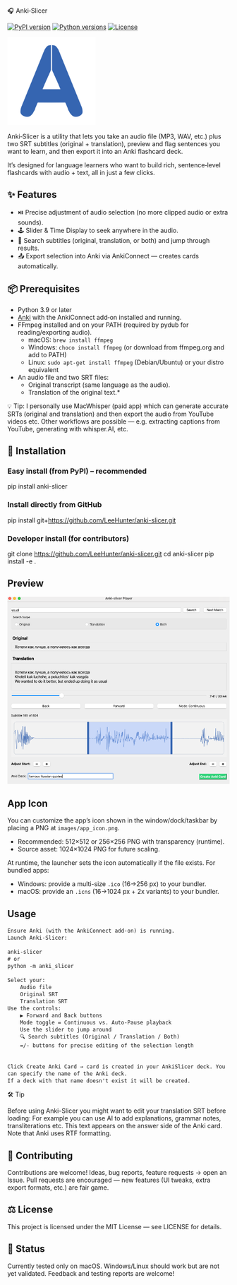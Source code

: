 🎧 Anki‑Slicer

[![PyPI version](https://img.shields.io/pypi/v/anki-slicer.svg)](https://pypi.org/project/anki-slicer/)
[![Python versions](https://img.shields.io/pypi/pyversions/anki-slicer.svg)](https://pypi.org/project/anki-slicer/)
[![License](https://img.shields.io/github/license/leehunter/Anki-slicer)](LICENSE)


<img src="images/app_icon.png" alt="application icon" width="200"/>

Anki‑Slicer is a utility that lets you take an audio file (MP3, WAV, etc.) plus two SRT subtitles (original + translation), preview and flag sentences you want to learn, and then export it into an Anki flashcard deck. 

It’s designed for language learners who want to build rich, sentence‑level flashcards with audio + text, all in just a few clicks. 

## ✨ Features

* ⏯️ Precise adjustment of audio selection (no more clipped audio or extra sounds).
* 🕹 Slider & Time Display to seek anywhere in the audio.
* 🔎 Search subtitles (original, translation, or both) and jump through results.
* 📤 Export selection into Anki via AnkiConnect — creates cards automatically.
   

## 📦 Prerequisites

* Python 3.9 or later
* [Anki](https://apps.ankiweb.net/) with the AnkiConnect add‑on installed and running.
* FFmpeg installed and on your PATH (required by pydub for reading/exporting audio).
  - macOS: `brew install ffmpeg`
  - Windows: `choco install ffmpeg` (or download from ffmpeg.org and add to PATH)
  - Linux: `sudo apt-get install ffmpeg` (Debian/Ubuntu) or your distro equivalent
* An audio file and two SRT files:
    * Original transcript (same language as the audio).
    * Translation of the original text.*

💡 Tip: I personally use MacWhisper (paid app) which can generate accurate SRTs (original and translation) and then export  the audio from YouTube videos etc. Other workflows are possible — e.g. extracting captions from YouTube, generating with whisper.AI, etc.


## 🚀 Installation

### Easy install (from PyPI) – **recommended**

pip install anki-slicer

### Install directly from GitHub
pip install git+https://github.com/LeeHunter/anki-slicer.git

### Developer install (for contributors)
git clone https://github.com/LeeHunter/anki-slicer.git
cd anki-slicer
pip install -e .

## Preview
![Anki-Slicer screenshot](images/SCR-20250912-gpjp.png)

## App Icon

You can customize the app’s icon shown in the window/dock/taskbar by placing a PNG at `images/app_icon.png`.

- Recommended: 512×512 or 256×256 PNG with transparency (runtime).
- Source asset: 1024×1024 PNG for future scaling.

At runtime, the launcher sets the icon automatically if the file exists. For bundled apps:

- Windows: provide a multi-size `.ico` (16→256 px) to your bundler.
- macOS: provide an `.icns` (16→1024 px + 2x variants) to your bundler.


## Usage

    Ensure Anki (with the AnkiConnect add-on) is running.
    Launch Anki‑Slicer:

    anki-slicer
    # or
    python -m anki_slicer

    Select your:
        Audio file
        Original SRT
        Translation SRT
    Use the controls:
        ▶ Forward and Back buttons
        Mode toggle = Continuous vs. Auto‑Pause playback
        Use the slider to jump around
        🔍 Search subtitles (Original / Translation / Both)
        =/- buttons for precise editing of the selection length
        
    
    Click Create Anki Card → card is created in your AnkiSlicer deck. You can specify the name of the Anki deck.
    If a deck with that name doesn't exist it will be created. 



🛠 Tip

Before using Anki-Slicer you might want to edit your translation SRT before loading:
For example you can use AI to add explanations, grammar notes, transliterations etc. 
This text appears on the answer side of the Anki card. Note that Anki uses RTF formatting. 
    

## 🤝 Contributing

Contributions are welcome!
Ideas, bug reports, feature requests → open an Issue.
Pull requests are encouraged — new features (UI tweaks, extra export formats, etc.) are fair game.

## ⚖️ License

This project is licensed under the MIT License — see LICENSE for details.

## 🧪 Status

Currently tested only on macOS. Windows/Linux should work but are not yet validated.
Feedback and testing reports are welcome!
